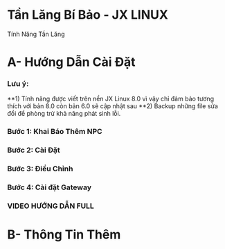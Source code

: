# Tần Lăng Bí Bảo - JX LINUX

Tính Năng Tần Lăng

# A- Hướng Dẫn Cài Đặt
### Lưu ý:

**1) Tính năng được viết trên nền JX Linux 8.0 vì vậy chỉ đảm bảo tương thích với bản 8.0 còn bản 6.0 sẽ cập nhật sau
**2) Backup những file sửa đổi để phòng trừ khả năng phát sinh lỗi.
 
### Bước 1: Khai Báo Thêm NPC
### Bước 2: Cài Đặt 
### Bước 3: Điều Chỉnh
### Bước 4: Cài đặt Gateway
### VIDEO HƯỚNG DẪN FULL

# B- Thông Tin Thêm

